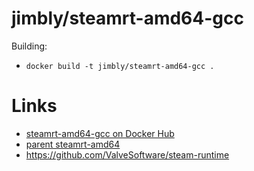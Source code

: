 jimbly/steamrt-amd64-gcc
===========================

Building:
* `docker build -t jimbly/steamrt-amd64-gcc .`

Links
=====
* [steamrt-amd64-gcc on Docker Hub](https://hub.docker.com/r/jimbly/steamrt-amd64-gcc/)
* [parent steamrt-amd64](https://github.com/Jimbly/steam-runtime-docker/tree/master/steamrt-amd64)
* https://github.com/ValveSoftware/steam-runtime
